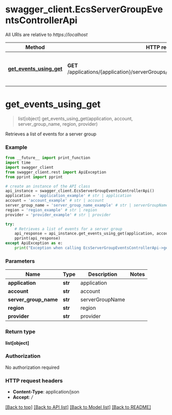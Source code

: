 # swagger_client.EcsServerGroupEventsControllerApi

All URIs are relative to *https://localhost*

Method | HTTP request | Description
------------- | ------------- | -------------
[**get_events_using_get**](EcsServerGroupEventsControllerApi.md#get_events_using_get) | **GET** /applications/{application}/serverGroups/{account}/{serverGroupName}/events | Retrieves a list of events for a server group


# **get_events_using_get**
> list[object] get_events_using_get(application, account, server_group_name, region, provider)

Retrieves a list of events for a server group

### Example
```python
from __future__ import print_function
import time
import swagger_client
from swagger_client.rest import ApiException
from pprint import pprint

# create an instance of the API class
api_instance = swagger_client.EcsServerGroupEventsControllerApi()
application = 'application_example' # str | application
account = 'account_example' # str | account
server_group_name = 'server_group_name_example' # str | serverGroupName
region = 'region_example' # str | region
provider = 'provider_example' # str | provider

try:
    # Retrieves a list of events for a server group
    api_response = api_instance.get_events_using_get(application, account, server_group_name, region, provider)
    pprint(api_response)
except ApiException as e:
    print("Exception when calling EcsServerGroupEventsControllerApi->get_events_using_get: %s\n" % e)
```

### Parameters

Name | Type | Description  | Notes
------------- | ------------- | ------------- | -------------
 **application** | **str**| application | 
 **account** | **str**| account | 
 **server_group_name** | **str**| serverGroupName | 
 **region** | **str**| region | 
 **provider** | **str**| provider | 

### Return type

**list[object]**

### Authorization

No authorization required

### HTTP request headers

 - **Content-Type**: application/json
 - **Accept**: */*

[[Back to top]](#) [[Back to API list]](../README.md#documentation-for-api-endpoints) [[Back to Model list]](../README.md#documentation-for-models) [[Back to README]](../README.md)

